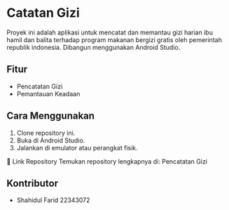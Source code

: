 # Catatan Gizi
Proyek ini adalah aplikasi untuk mencatat dan memantau gizi harian ibu hamil dan balita terhadap program makanan bergizi gratis oleh pemerintah republik indonesia. 
Dibangun menggunakan Android Studio.

## Fitur
- Pencatatan Gizi
- Pemantauan Keadaan

## Cara Menggunakan
1. Clone repository ini.
2. Buka di Android Studio.
3. Jalankan di emulator atau perangkat fisik.

📂 Link Repository
Temukan repository lengkapnya di:
Pencatatan Gizi

## Kontributor
- Shahidul Farid 22343072
